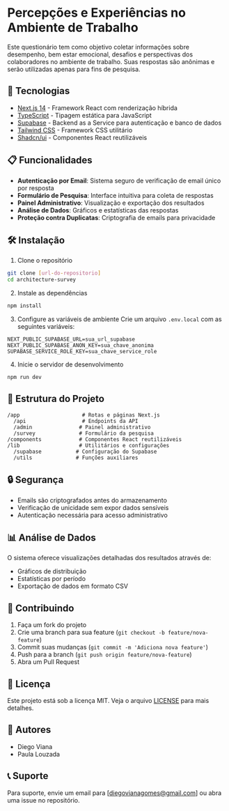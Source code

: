 # Percepções e Experiências no Ambiente de Trabalho

Este questionário tem como objetivo coletar informações sobre desempenho, bem estar emocional, desafios e perspectivas dos colaboradores no ambiente de trabalho. Suas respostas são anônimas e serão utilizadas apenas para fins de pesquisa.
## 🚀 Tecnologias

- [Next.js 14](https://nextjs.org/) - Framework React com renderização híbrida
- [TypeScript](https://www.typescriptlang.org/) - Tipagem estática para JavaScript
- [Supabase](https://supabase.com/) - Backend as a Service para autenticação e banco de dados
- [Tailwind CSS](https://tailwindcss.com/) - Framework CSS utilitário
- [Shadcn/ui](https://ui.shadcn.com/) - Componentes React reutilizáveis

## 📋 Funcionalidades

- **Autenticação por Email**: Sistema seguro de verificação de email único por resposta
- **Formulário de Pesquisa**: Interface intuitiva para coleta de respostas
- **Painel Administrativo**: Visualização e exportação dos resultados
- **Análise de Dados**: Gráficos e estatísticas das respostas
- **Proteção contra Duplicatas**: Criptografia de emails para privacidade

## 🛠️ Instalação

1. Clone o repositório
```bash
git clone [url-do-repositorio]
cd architecture-survey
```

2. Instale as dependências
```bash
npm install
```

3. Configure as variáveis de ambiente
Crie um arquivo `.env.local` com as seguintes variáveis:
```env
NEXT_PUBLIC_SUPABASE_URL=sua_url_supabase
NEXT_PUBLIC_SUPABASE_ANON_KEY=sua_chave_anonima
SUPABASE_SERVICE_ROLE_KEY=sua_chave_service_role
```

4. Inicie o servidor de desenvolvimento
```bash
npm run dev
```

## 📁 Estrutura do Projeto

```
/app                    # Rotas e páginas Next.js
  /api                  # Endpoints da API
  /admin               # Painel administrativo
  /survey              # Formulário da pesquisa
/components            # Componentes React reutilizáveis
/lib                   # Utilitários e configurações
  /supabase           # Configuração do Supabase
  /utils              # Funções auxiliares
```

## 🔒 Segurança

- Emails são criptografados antes do armazenamento
- Verificação de unicidade sem expor dados sensíveis
- Autenticação necessária para acesso administrativo

## 📊 Análise de Dados

O sistema oferece visualizações detalhadas dos resultados através de:
- Gráficos de distribuição
- Estatísticas por período
- Exportação de dados em formato CSV

## 🤝 Contribuindo

1. Faça um fork do projeto
2. Crie uma branch para sua feature (`git checkout -b feature/nova-feature`)
3. Commit suas mudanças (`git commit -m 'Adiciona nova feature'`)
4. Push para a branch (`git push origin feature/nova-feature`)
5. Abra um Pull Request

## 📝 Licença

Este projeto está sob a licença MIT. Veja o arquivo [LICENSE](LICENSE) para mais detalhes.

## 👥 Autores

- Diego Viana
- Paula Louzada

## 📞 Suporte

Para suporte, envie um email para [diegovianagomes@gmail.com] ou abra uma issue no repositório.
